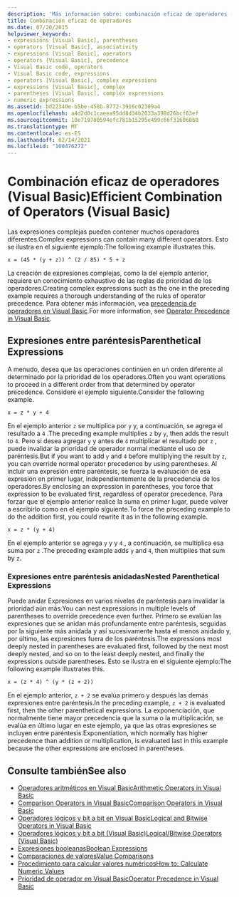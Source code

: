 ```yaml
---
description: 'Más información sobre: combinación eficaz de operadores (Visual Basic)'
title: Combinación eficaz de operadores
ms.date: 07/20/2015
helpviewer_keywords:
- expressions [Visual Basic], parentheses
- operators [Visual Basic], associativity
- expressions [Visual Basic], operators
- operators [Visual Basic], precedence
- Visual Basic code, operators
- Visual Basic code, expressions
- operators [Visual Basic], complex expressions
- expressions [Visual Basic], complex
- parentheses [Visual Basic], complex expressions
- numeric expressions
ms.assetid: bd22340e-b5be-458b-8772-3916c02309a4
ms.openlocfilehash: a4d2d0c1caeea95dd8d34b2033a398d26bcf63ef
ms.sourcegitcommit: 10e719780594efc781b15295e499c66f316068b8
ms.translationtype: MT
ms.contentlocale: es-ES
ms.lasthandoff: 02/14/2021
ms.locfileid: "100476272"
---
```

# <a name="efficient-combination-of-operators-visual-basic"></a><span data-ttu-id="1aa0d-103">Combinación eficaz de operadores (Visual Basic)</span><span class="sxs-lookup"><span data-stu-id="1aa0d-103">Efficient Combination of Operators (Visual Basic)</span></span>

<span data-ttu-id="1aa0d-104">Las expresiones complejas pueden contener muchos operadores diferentes.</span><span class="sxs-lookup"><span data-stu-id="1aa0d-104">Complex expressions can contain many different operators.</span></span> <span data-ttu-id="1aa0d-105">Esto se ilustra en el siguiente ejemplo:</span><span class="sxs-lookup"><span data-stu-id="1aa0d-105">The following example illustrates this.</span></span>  
  
 `x = (45 * (y + z)) ^ (2 / 85) * 5 + z`  
  
 <span data-ttu-id="1aa0d-106">La creación de expresiones complejas, como la del ejemplo anterior, requiere un conocimiento exhaustivo de las reglas de prioridad de los operadores.</span><span class="sxs-lookup"><span data-stu-id="1aa0d-106">Creating complex expressions such as the one in the preceding example requires a thorough understanding of the rules of operator precedence.</span></span> <span data-ttu-id="1aa0d-107">Para obtener más información, vea [precedencia de operadores en Visual Basic](../../../language-reference/operators/operator-precedence.md).</span><span class="sxs-lookup"><span data-stu-id="1aa0d-107">For more information, see [Operator Precedence in Visual Basic](../../../language-reference/operators/operator-precedence.md).</span></span>  
  
## <a name="parenthetical-expressions"></a><span data-ttu-id="1aa0d-108">Expresiones entre paréntesis</span><span class="sxs-lookup"><span data-stu-id="1aa0d-108">Parenthetical Expressions</span></span>  

 <span data-ttu-id="1aa0d-109">A menudo, desea que las operaciones continúen en un orden diferente al determinado por la prioridad de los operadores.</span><span class="sxs-lookup"><span data-stu-id="1aa0d-109">Often you want operations to proceed in a different order from that determined by operator precedence.</span></span> <span data-ttu-id="1aa0d-110">Considere el ejemplo siguiente.</span><span class="sxs-lookup"><span data-stu-id="1aa0d-110">Consider the following example.</span></span>  
  
 `x = z * y + 4`  
  
 <span data-ttu-id="1aa0d-111">En el ejemplo anterior `z` se multiplica por `y` y, a continuación, se agrega el resultado a `4` .</span><span class="sxs-lookup"><span data-stu-id="1aa0d-111">The preceding example multiplies `z` by `y`, then adds the result to `4`.</span></span> <span data-ttu-id="1aa0d-112">Pero si desea agregar `y` y antes de `4` multiplicar el resultado por `z` , puede invalidar la prioridad de operador normal mediante el uso de paréntesis.</span><span class="sxs-lookup"><span data-stu-id="1aa0d-112">But if you want to add `y` and `4` before multiplying the result by `z`, you can override normal operator precedence by using parentheses.</span></span> <span data-ttu-id="1aa0d-113">Al incluir una expresión entre paréntesis, se fuerza la evaluación de esa expresión en primer lugar, independientemente de la precedencia de los operadores.</span><span class="sxs-lookup"><span data-stu-id="1aa0d-113">By enclosing an expression in parentheses, you force that expression to be evaluated first, regardless of operator precedence.</span></span> <span data-ttu-id="1aa0d-114">Para forzar que el ejemplo anterior realice la suma en primer lugar, puede volver a escribirlo como en el ejemplo siguiente.</span><span class="sxs-lookup"><span data-stu-id="1aa0d-114">To force the preceding example to do the addition first, you could rewrite it as in the following example.</span></span>  
  
 `x = z * (y + 4)`  
  
 <span data-ttu-id="1aa0d-115">En el ejemplo anterior se agrega `y` y y `4` , a continuación, se multiplica esa suma por `z` .</span><span class="sxs-lookup"><span data-stu-id="1aa0d-115">The preceding example adds `y` and `4`, then multiplies that sum by `z`.</span></span>  
  
### <a name="nested-parenthetical-expressions"></a><span data-ttu-id="1aa0d-116">Expresiones entre paréntesis anidadas</span><span class="sxs-lookup"><span data-stu-id="1aa0d-116">Nested Parenthetical Expressions</span></span>  

 <span data-ttu-id="1aa0d-117">Puede anidar Expresiones en varios niveles de paréntesis para invalidar la prioridad aún más.</span><span class="sxs-lookup"><span data-stu-id="1aa0d-117">You can nest expressions in multiple levels of parentheses to override precedence even further.</span></span> <span data-ttu-id="1aa0d-118">Primero se evalúan las expresiones que se anidan más profundamente entre paréntesis, seguidas por la siguiente más anidada y así sucesivamente hasta el menos anidado y, por último, las expresiones fuera de los paréntesis.</span><span class="sxs-lookup"><span data-stu-id="1aa0d-118">The expressions most deeply nested in parentheses are evaluated first, followed by the next most deeply nested, and so on to the least deeply nested, and finally the expressions outside parentheses.</span></span> <span data-ttu-id="1aa0d-119">Esto se ilustra en el siguiente ejemplo:</span><span class="sxs-lookup"><span data-stu-id="1aa0d-119">The following example illustrates this.</span></span>  
  
 `x = (z * 4) ^ (y * (z + 2))`  
  
 <span data-ttu-id="1aa0d-120">En el ejemplo anterior, `z + 2` se evalúa primero y después las demás expresiones entre paréntesis.</span><span class="sxs-lookup"><span data-stu-id="1aa0d-120">In the preceding example, `z + 2` is evaluated first, then the other parenthetical expressions.</span></span> <span data-ttu-id="1aa0d-121">La exponenciación, que normalmente tiene mayor precedencia que la suma o la multiplicación, se evalúa en último lugar en este ejemplo, ya que las otras expresiones se incluyen entre paréntesis.</span><span class="sxs-lookup"><span data-stu-id="1aa0d-121">Exponentiation, which normally has higher precedence than addition or multiplication, is evaluated last in this example because the other expressions are enclosed in parentheses.</span></span>  
  
## <a name="see-also"></a><span data-ttu-id="1aa0d-122">Consulte también</span><span class="sxs-lookup"><span data-stu-id="1aa0d-122">See also</span></span>

- [<span data-ttu-id="1aa0d-123">Operadores aritméticos en Visual Basic</span><span class="sxs-lookup"><span data-stu-id="1aa0d-123">Arithmetic Operators in Visual Basic</span></span>](arithmetic-operators.md)
- [<span data-ttu-id="1aa0d-124">Comparison Operators in Visual Basic</span><span class="sxs-lookup"><span data-stu-id="1aa0d-124">Comparison Operators in Visual Basic</span></span>](comparison-operators.md)
- [<span data-ttu-id="1aa0d-125">Operadores lógicos y bit a bit en Visual Basic</span><span class="sxs-lookup"><span data-stu-id="1aa0d-125">Logical and Bitwise Operators in Visual Basic</span></span>](logical-and-bitwise-operators.md)
- [<span data-ttu-id="1aa0d-126">Operadores lógicos y bit a bit (Visual Basic)</span><span class="sxs-lookup"><span data-stu-id="1aa0d-126">Logical/Bitwise Operators (Visual Basic)</span></span>](../../../language-reference/operators/logical-bitwise-operators.md)
- [<span data-ttu-id="1aa0d-127">Expresiones booleanas</span><span class="sxs-lookup"><span data-stu-id="1aa0d-127">Boolean Expressions</span></span>](boolean-expressions.md)
- [<span data-ttu-id="1aa0d-128">Comparaciones de valores</span><span class="sxs-lookup"><span data-stu-id="1aa0d-128">Value Comparisons</span></span>](value-comparisons.md)
- [<span data-ttu-id="1aa0d-129">Procedimiento para calcular valores numéricos</span><span class="sxs-lookup"><span data-stu-id="1aa0d-129">How to: Calculate Numeric Values</span></span>](how-to-calculate-numeric-values.md)
- [<span data-ttu-id="1aa0d-130">Prioridad de operador en Visual Basic</span><span class="sxs-lookup"><span data-stu-id="1aa0d-130">Operator Precedence in Visual Basic</span></span>](../../../language-reference/operators/operator-precedence.md)

